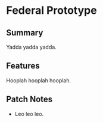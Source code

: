 # Federal Prototype

## Summary

Yadda yadda yadda.

## Features

Hooplah hooplah hooplah.

## Patch Notes

* Leo leo leo.
